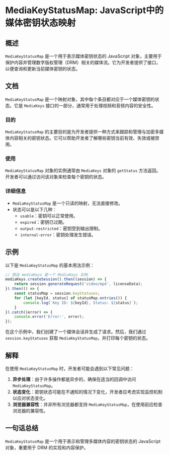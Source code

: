 <!--
Meta Description: # MediaKeyStatusMap: JavaScript中的媒体密钥状态映射 ## 概述 `MediaKeyStatusMap` 是一个用于表示媒体密钥状态的 JavaScript 对象，主要用于保护内容并管理数字版权管理（DRM）相关的媒体流。它为开发者提供了接口，以便查询和更新当前媒体密钥...
Meta Keywords: mediakeystatusmap, mediakeys, error, session, javascript
-->

# MediaKeyStatusMap: JavaScript中的媒体密钥状态映射

## 概述
`MediaKeyStatusMap` 是一个用于表示媒体密钥状态的 JavaScript 对象，主要用于保护内容并管理数字版权管理（DRM）相关的媒体流。它为开发者提供了接口，以便查询和更新当前媒体密钥的状态。

## 文档
`MediaKeyStatusMap` 是一个映射对象，其中每个条目都对应于一个媒体密钥的状态。它是 `MediaKeys` 接口的一部分，通常用于处理视频和音频内容的安全性。

### 目的
`MediaKeyStatusMap` 的主要目的是为开发者提供一种方式来跟踪和管理与加密多媒体内容相关的密钥状态。它可以帮助开发者了解哪些密钥当前有效、失效或被禁用。

### 使用
`MediaKeyStatusMap` 对象的实例通常由 `MediaKeys` 对象的 `getStatus` 方法返回。开发者可以通过访问该对象来检查每个密钥的状态。

### 详细信息
- `MediaKeyStatusMap` 是一个只读的映射，无法直接修改。
- 状态可以是以下几种：
  - `usable`：密钥可以正常使用。
  - `expired`：密钥已过期。
  - `output-restricted`：密钥受到输出限制。
  - `internal-error`：密钥处理发生错误。

## 示例
以下是 `MediaKeyStatusMap` 的基本用法示例：

```javascript
// 假设 mediaKeys 是一个 MediaKeys 实例
mediaKeys.createSession().then((session) => {
    return session.generateRequest('video/mp4', licenseData);
}).then(() => {
    const statusMap = session.keyStatuses;
    for (let [keyId, status] of statusMap.entries()) {
        console.log(`Key ID: ${keyId}, Status: ${status}`);
    }
}).catch((error) => {
    console.error('Error:', error);
});
```

在这个示例中，我们创建了一个媒体会话并生成了请求。然后，我们通过 `session.keyStatuses` 获取 `MediaKeyStatusMap`，并打印每个密钥的状态。

## 解释
在使用 `MediaKeyStatusMap` 时，开发者可能会遇到以下常见问题：

1. **异步处理**：由于许多操作都是异步的，确保在适当的回调中访问 `MediaKeyStatusMap`。
2. **状态变化**：密钥状态可能在不通知的情况下变化，开发者应考虑实现监控机制以应对状态变化。
3. **浏览器兼容性**：并非所有浏览器都支持 `MediaKeyStatusMap`，在使用前应检查浏览器的兼容性。

## 一句话总结
`MediaKeyStatusMap` 是一个用于表示和管理多媒体内容的密钥状态的 JavaScript 对象，重要用于 DRM 的实现和内容保护。
